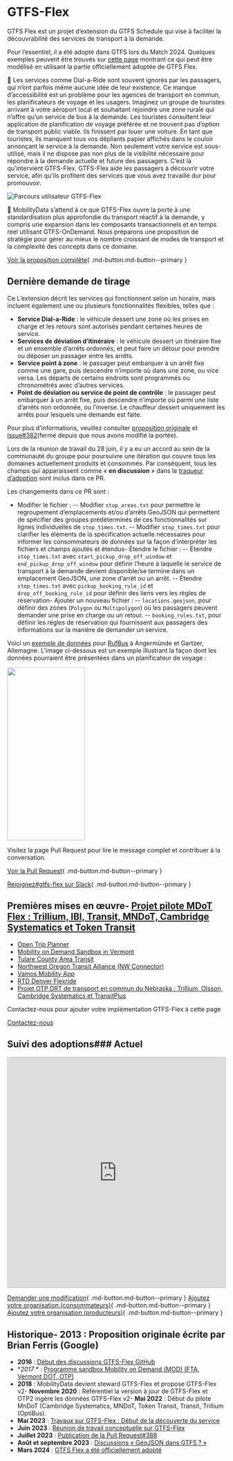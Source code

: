 # GTFS-Flex 
 
 GTFS Flex est un projet d’extension du GTFS Schedule qui vise à faciliter la découvrabilité des services de transport à la demande. 
 
 Pour l’essentiel, il a été adopté dans GTFS lors du Match 2024. Quelques exemples peuvent être trouvés sur [cette page](../../../documentation/schedule/examples/flex) montrant ce qui peut être modélisé en utilisant la partie officiellement adoptée de GTFS Flex. 
 
 🤔 Les services comme Dial-a-Ride sont souvent ignorés par les passagers, qui n’ont parfois même aucune idée de leur existence. Ce manque d’accessibilité est un problème pour les agences de transport en commun, les planificateurs de voyage et les usagers. Imaginez un groupe de touristes arrivant à votre aéroport local et souhaitant rejoindre une zone rurale qui n’offre qu’un service de bus à la demande. Les touristes consultent leur application de planification de voyage préférée et ne trouvent pas d’option de transport public viable. Ils finissent par louer une voiture. En tant que touristes, ils manquent tous vos dépliants papier affichés dans le couloir annonçant le service à la demande. Non seulement votre service est sous-utilisé, mais il ne dispose pas non plus de la visibilité nécessaire pour répondre à la demande actuelle et future des passagers. C’est là qu’intervient GTFS-Flex. GTFS-Flex aide les passagers à découvrir votre service, afin qu’ils profitent des services que vous avez travaillé dur pour promouvoir. 

<img src="../../../assets/flex-userjourney-resize.jpg" alt="Parcours utilisateur GTFS-Flex"> 
 
 🔮 MobilityData s’attend à ce que GTFS-Flex ouvre la porte à une standardisation plus approfondie du transport réactif à la demande, y compris une expansion dans les composants transactionnels et en temps réel utilisant GTFS-OnDemand. Nous préparons une proposition de stratégie pour gérer au mieux le nombre croissant de modes de transport et la complexité des concepts dans ce domaine. 
 
 [Voir la proposition complète](https://github.com/MobilityData/gtfs-flex){ .md-button.md-button--primary } 
 
## Dernière demande de tirage 
 Ce L’extension décrit les services qui fonctionnent selon un horaire, mais incluent également une ou plusieurs fonctionnalités flexibles, telles que : 
 
 - **Service Dial-a-Ride** : le véhicule dessert une zone où les prises en charge et les retours sont autorisés pendant certaines heures de service. 
 - **Services de déviation d’itinéraire** : le véhicule dessert un itinéraire fixe et un ensemble d’arrêts ordonnés, et peut faire un détour pour prendre ou déposer un passager entre les arrêts. 
 - **Service point à zone** : le passager peut embarquer à un arrêt fixe comme une gare, puis descendre n’importe où dans une zone, ou vice versa. Les départs de certains endroits sont programmés ou chronométrés avec d’autres services. 
 - **Point de déviation ou service de point de contrôle** : le passager peut embarquer à un arrêt fixe, puis descendre n’importe où parmi une liste d’arrêts non ordonnée, ou l’inverse. Le chauffeur dessert uniquement les arrêts pour lesquels une demande est faite. 
 
 Pour plus d’informations, veuillez consulter [proposition originale](https://github.com/MobilityData/gtfs-flex/blob/master/spec/reference.md) et [issue#382](https://github.com/google/transit/issues/382)(fermé depuis que nous avons modifié la portée). 
 
 Lors de la réunion de travail du 28 juin, il y a eu un accord au sein de la communauté du groupe pour poursuivre une itération qui couvre tous les domaines actuellement produits et consommés. Par conséquent, tous les champs qui apparaissent comme « **en discussion** » dans le [traqueur d’adoption](#adoption-tracker) sont inclus dans ce PR. 
 
 Les changements dans ce PR sont : 
 
 - Modifier le fichier : 
 -- Modifier `stop_areas.txt` pour permettre le regroupement d’emplacements et/ou d’arrêts GeoJSON qui permettent de spécifier des groupes prédéterminés de ces fonctionnalités sur lignes individuelles de `stop_times.txt`. 
 -- Modifier `stop_times.txt` pour clarifier les éléments de la spécification actuelle nécessaires pour informer les consommateurs de données sur la façon d’interpréter les fichiers et champs ajoutés et étendus- Étendre le fichier : 
 -- Étendre `stop_times.txt` avec `start_pickup_drop_off_window` et `end_pickup_drop_off_window` pour définir l’heure à laquelle le service de transport à la demande devient disponible/se termine dans un emplacement GeoJSON, une zone d’arrêt ou un arrêt. 
 -- Étendre `stop_times.txt` avec `pickup_booking_rule_id` et `drop_off_booking_rule_id` pour définir des liens vers les règles de réservation- Ajouter un nouveau fichier : 
 -- `locations.geojson`, pour définir des zones (`Polygon` ou `Multipolygon`) où les passagers peuvent demander une prise en charge ou un retour. 
 -- `booking_rules.txt`, pour définir les règles de réservation qui fournissent aux passagers des informations sur la manière de demander un service. 
 
 Voici un [exemple de données](https://docs.google.com/spreadsheets/d/1w5EHuHfxvejqApJFHA1Z0K2KytD9zahwbf8zyRlP_Ls/edit#gid=1451132209) pour [RufBus](https://uvg-online.com/rufbus-angermuende/) à Angermünde et Gartzer, Allemagne. L’image ci-dessous est un exemple illustrant la façon dont les données pourraient être présentées dans un planificateur de voyage : 
 
 <img src="https://github.com/google/transit/assets/126435471/c986f79a-0164-4e38-a552-7e37405fe133" width="180" height="400"> 
 
 Visitez la page Pull Request pour lire le message complet et contribuer à la conversation. 
 
 [Voir la Pull Request](https://github.com/google/transit/pull/388){ .md-button.md-button--primary } 
 
 [Rejoignez#gtfs-flex sur Slack](https://share.mobilitydata.org/slack){ .md-button.md-button--primary } 
 
## Premières mises en œuvre- [Projet pilote MDoT Flex : Trillium, IBI, Transit, MNDoT, Cambridge Systematics et Token Transit](https://blog.transitapp.com/case-study/mndot-gtfs-flex-bringing-rural-riders-into-the-fold/) 
 - [Open Trip Planner](https://www.opentripplanner.org/) 
 - [Mobility on Demand Sandbox in Vermont](https://www.connectingcommuters.org/) 
 - [Tulare County Area Transit](https://ridetcat.org/) 
 - [Northwest Oregon Transit Alliance (NW Connector)](https://nwconnector.org/other-services/) 
 - [Vamos Mobility App](https://vamosmobileapp.com/) 
 - [RTD Denver Flexride](https://www.rtd-denver.com/services/flexride) 
 - [Projet OTP DRT de transport en commun du Nebraska : Trillium, Olsson, Cambridge Systematics et TransitPlus](https://trips.nebraskatransit.com/#/) 
 
 Contactez-nous pour ajouter votre implémentation GTFS-Flex à cette page 
 
 <a class="md-button md-button--primary" href=mailto:specification@mobilitydata.org >Contactez-nous</a> 
 
## Suivi des adoptions### Actuel 

 <iframe class="airtable-embed" src="https://airtable.com/embed/shrUPyCZWOWrvO2mX?backgroundColor=purple&viewControls=on" frameborder="0" onmousewheel="" width="100%" height="533" style="background: transparent; border: 1px solid#ccc;"></iframe> 
 
 [Demander une modification](https://airtable.com/shrcac1fXUrMxfoDV){ .md-button.md-button--primary } 
 [Ajoutez votre organisation (consommateurs)](https://airtable.com/shrgnVR5Su9tkHvUv){ .md-button.md-button--primary } 
 [Ajoutez votre organisation (producteurs)](https://airtable.com/shrsU4idBtcLuRuwZ){ .md-button.md-button--primary } 
 
## Historique- **2013** : Proposition originale écrite par Brian Ferris (Google) 
 - **2016** : <a href="https://github.com/MobilityData/gtfs-flex/tree/master" target="_blank">Début des discussions GTFS-Flex GitHub</a> 
 - **2017* * : <a href="https://www.oregon.gov/odot/RPTD/RPTD%20Document%20Library/GTFS-Flex-N-CATT.pdf" target="_blank">Programme sandbox Mobility on Demand (MOD) (FTA, Vermont DOT, OTP)</a> 
 - **2018** : MobilityData devient steward GTFS-Flex et propose GTFS-Flex v2- **Novembre 2020** : Référentiel la version à jour de GTFS-Flex et OTP2 ingère les données GTFS-Flex v2- **Mai 2022** : Début du pilote MnDoT (Cambridge Systematics, MNDoT, Token Transit, Transit, Trillium (OptiBus). 
 - **Mai 2023** : <a href="https://github.com/google/transit/issues/382" target="_blank">Travaux sur GTFS-Flex : Début de la découverte du service</a> 
 - **Juin 2023** : <a href="https://mobilitydata.org/recap-mobilitydata-working-meeting-gtfs-flex-service-discovery/" target="_blank">Réunion de travail conceptuelle sur GTFS-Flex</a> 
 - **Juillet 2023** : <a href="https://github.com/google/transit/pull/388" target="_blank">Publication de la Pull Request#388</a> 
 - **Août et septembre 2023** : <a href="https://github.com/google/transit/pull/388" target="_blank">Discussions « GeoJSON dans GTFS ? »</a> 
 - **Mars 2024** : <a href="https://github.com/google/transit/pull/433" target="_blank">GTFS Flex a été officiellement adopté</a> 

